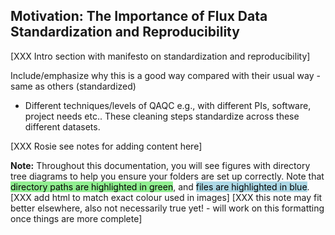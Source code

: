 ## Motivation: The Importance of Flux Data Standardization and Reproducibility

[XXX Intro section with manifesto on standardization and reproducibility]

Include/emphasize why this is a good way compared with their usual way - same as others (standardized)

- Different techniques/levels of QAQC e.g., with different PIs, software, project needs etc.. These cleaning steps standardize across these different datasets.

[XXX Rosie see notes for adding content here]

**Note:** 
Throughout this documentation, you will see figures with directory tree diagrams to help you ensure your folders are set up correctly. Note that <mark style="background-color: lightgreen">directory paths are highlighted in green</mark>, and <mark style="background-color: lightblue">files are highlighted in blue</mark>. [XXX add html to match exact colour used in images]
[XXX this note may fit better elsewhere, also not necessarily true yet! - will work on this formatting once things are more complete]